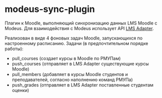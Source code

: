 # modeus-sync-plugin

Плагин к Moodle, выполняющий синхронизацию данных LMS Moodle с Modeus.
Для взаимодействия с Modeus использует API [LMS Adapter](https://modeus-gitlab.custis.ru/Integration/backend-lmsadapter).

Реализован в виде 4 фоновых задач Moodle, запускающихся по настроенному расписанию.
Задачи (в предпочтительном порядке работы):

- pull_courses (создает курсы в Moodle по РМУПам)
- push_courses (отправляет в LMS Adapter существующие курсы Moodle)
- pull_members (добавляет в курсы Moodle студентов и преподавателей, согласно наполнению команд РМУПа)
- push_grades  (отправляет в LMS Adapter поставленные студентам оценки)